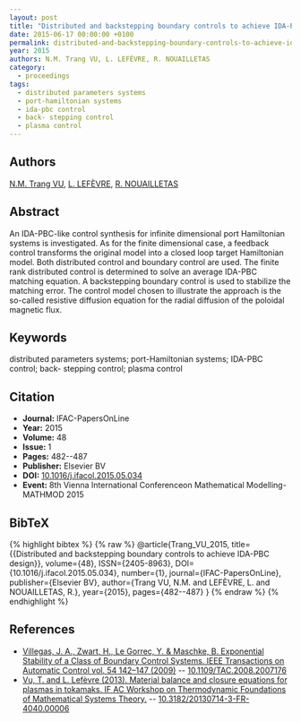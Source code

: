 ```yaml
---
layout: post
title: "Distributed and backstepping boundary controls to achieve IDA-PBC design"
date: 2015-06-17 00:00:00 +0100
permalink: distributed-and-backstepping-boundary-controls-to-achieve-ida-pbc-design
year: 2015
authors: N.M. Trang VU, L. LEFÈVRE, R. NOUAILLETAS
category:
  - proceedings
tags:
  - distributed parameters systems
  - port-hamiltonian systems
  - ida-pbc control
  - back- stepping control
  - plasma control
---
```

 
## Authors
[N.M. Trang VU](authors/ngoc_minh_trang_vu), [L. LEFÈVRE](authors/laurent_lefevre), [R. NOUAILLETAS](authors/remy_nouailletas)
 
## Abstract
An IDA-PBC-like control synthesis for infinite dimensional port Hamiltonian systems is investigated. As for the finite dimensional case, a feedback control transforms the original model into a closed loop target Hamiltonian model. Both distributed control and boundary control are used. The finite rank distributed control is determined to solve an average IDA-PBC matching equation. A backstepping boundary control is used to stabilize the matching error. The control model chosen to illustrate the approach is the so-called resistive diffusion equation for the radial diffusion of the poloidal magnetic flux.
 
## Keywords
distributed parameters systems; port-Hamiltonian systems; IDA-PBC control; back- stepping control; plasma control
 
## Citation
- **Journal:** IFAC-PapersOnLine
- **Year:** 2015
- **Volume:** 48
- **Issue:** 1
- **Pages:** 482--487
- **Publisher:** Elsevier BV
- **DOI:** [10.1016/j.ifacol.2015.05.034](https://doi.org/10.1016/j.ifacol.2015.05.034)
- **Event:** 8th Vienna International Conferenceon Mathematical Modelling- MATHMOD 2015
 
## BibTeX
{% highlight bibtex %}
{% raw %}
@article{Trang_VU_2015,
  title={{Distributed and backstepping boundary controls to achieve IDA-PBC design}},
  volume={48},
  ISSN={2405-8963},
  DOI={10.1016/j.ifacol.2015.05.034},
  number={1},
  journal={IFAC-PapersOnLine},
  publisher={Elsevier BV},
  author={Trang VU, N.M. and LEFÈVRE, L. and NOUAILLETAS, R.},
  year={2015},
  pages={482--487}
}
{% endraw %}
{% endhighlight %}
 
## References
- [Villegas, J. A., Zwart, H., Le Gorrec, Y. & Maschke, B. Exponential Stability of a Class of Boundary Control Systems. IEEE Transactions on Automatic Control vol. 54 142–147 (2009)](exponential-stability-of-a-class-of-boundary-control-systems) -- [10.1109/TAC.2008.2007176](https://doi.org/10.1109/TAC.2008.2007176)
- [Vu, T. and L. Lefèvre (2013). Material balance and closure equations for plasmas in tokamaks. IF AC Workshop on Thermodynamic Foundations of Mathematical Systems Theory.](material-balance-and-closure-equations-for-plasmas-in-tokamaks) -- [10.3182/20130714-3-FR-4040.00006](https://doi.org/10.3182/20130714-3-FR-4040.00006)

